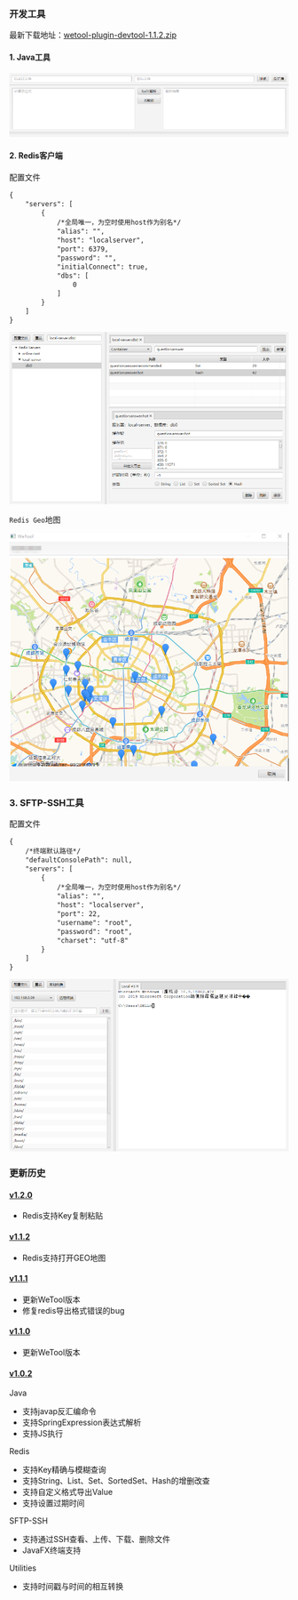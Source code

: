 ### 开发工具

最新下载地址：[wetool-plugin-devtool-1.1.2.zip](http://share.qiniu.easepan.xyz/tool/wetool/plugin/wetool-plugin-devtool-1.1.2.zip)

#### 1. Java工具

![java](images/java.png)

#### 2. Redis客户端

配置文件

```json5
{
    "servers": [
        {
            /*全局唯一，为空时使用host作为别名*/
            "alias": "",
            "host": "localserver",
            "port": 6379,
            "password": "",
            "initialConnect": true,
            "dbs": [
                0
            ]
        }
    ]
}
```

![redis](images/redis.png)

`Redis Geo`地图

![redis_geo](images/redis_geo.png)

### 3. SFTP-SSH工具

配置文件

```json5
{
    /*终端默认路径*/
    "defaultConsolePath": null,
    "servers": [
        {
            /*全局唯一，为空时使用host作为别名*/
            "alias": "",
            "host": "localserver",
            "port": 22,
            "username": "root",
            "password": "root",
            "charset": "utf-8"
        }
    ]
}
```

![sftp](images/sftp.png)

### 更新历史

#### [v1.2.0]()

- Redis支持Key复制粘贴

#### [v1.1.2](http://share.qiniu.easepan.xyz/tool/wetool/plugin/wetool-plugin-devtool-1.1.2.zip)

- Redis支持打开GEO地图

#### [v1.1.1](http://share.qiniu.easepan.xyz/tool/wetool/plugin/wetool-plugin-devtool-1.1.1.zip)

- 更新WeTool版本
- 修复redis导出格式错误的bug

#### [v1.1.0](http://share.qiniu.easepan.xyz/tool/wetool/plugin/wetool-plugin-devtool-1.1.0.zip)

- 更新WeTool版本

#### [v1.0.2](http://share.qiniu.easepan.xyz/tool/wetool/plugin/wetool-plugin-devtool-1.0.2.zip)

Java

- 支持javap反汇编命令
- 支持SpringExpression表达式解析
- 支持JS执行

Redis

- 支持Key精确与模糊查询
- 支持String、List、Set、SortedSet、Hash的增删改查
- 支持自定义格式导出Value
- 支持设置过期时间

SFTP-SSH

- 支持通过SSH查看、上传、下载、删除文件
- JavaFX终端支持

Utilities

- 支持时间戳与时间的相互转换
